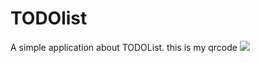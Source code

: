 # TODOlist
A simple application about TODOList.
this is my qrcode <img src="assets/images/qrcode.png" />
